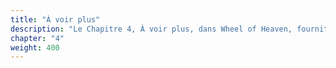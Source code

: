 ```yaml
---
title: "À voir plus"
description: "Le Chapitre 4, À voir plus, dans Wheel of Heaven, fournit des ressources pour explorer davantage les thèmes du site. Il inclut une section FAQ abordant des questions sur les Elohim et leur rôle dans la formation de la vie sur Terre, une Base de connaissances avec des ressources complètes pour une compréhension approfondie, et une section Communauté pour se connecter avec d'autres intéressés par le sujet. Ce chapitre offre des outils pour s'engager dans la narration du site et encourage l'interaction et la discussion communautaire autour de son hypothèse centrale."
chapter: "4"
weight: 400
---
```

